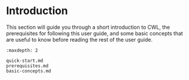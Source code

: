 # Introduction

This section will guide you through a short introduction to CWL,
the prerequisites for following this user guide, and some
basic concepts that are useful to know before reading the rest of the
user guide.

```{toctree}
:maxdepth: 2

quick-start.md
prerequisites.md
basic-concepts.md
```
